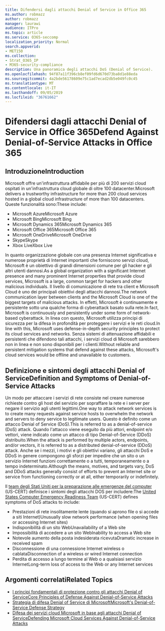 ```yaml
---
title: Difendersi dagli attacchi Denial of Service in Office 365
ms.author: robmazz
author: robmazz
manager: laurawi
audience: ITPro
ms.topic: article
ms.service: O365-seccomp
localization_priority: Normal
search.appverid:
- MET150
ms.collection:
- Strat_O365_IP
- M365-security-compliance
description: Una panoramica degli attacchi DoS (Denial of Service).
ms.openlocfilehash: 94f87a11f396cb8ef09fd6d670d73ba8d1e88eda
ms.sourcegitcommit: 4a2bde56178609e75c1ad7ecad2db5e049fc0c45
ms.translationtype: MT
ms.contentlocale: it-IT
ms.lasthandoff: 09/05/2019
ms.locfileid: "36761662"
---
```

# <a name="defend-against-denial-of-service-attacks-in-office-365"></a><span data-ttu-id="3e806-103">Difendersi dagli attacchi Denial of Service in Office 365</span><span class="sxs-lookup"><span data-stu-id="3e806-103">Defend Against Denial-of-Service Attacks in Office 365</span></span>

## <a name="introduction"></a><span data-ttu-id="3e806-104">Introduzione</span><span class="sxs-lookup"><span data-stu-id="3e806-104">Introduction</span></span>

<span data-ttu-id="3e806-105">Microsoft offre un'infrastruttura affidabile per più di 200 servizi cloud ospitati in un'infrastruttura cloud globale di oltre 100 datacenter.</span><span class="sxs-lookup"><span data-stu-id="3e806-105">Microsoft delivers a trustworthy infrastructure for more than 200 cloud services hosted in a global cloud infrastructure of more than 100 datacenters.</span></span> <span data-ttu-id="3e806-106">Queste funzionalità sono:</span><span class="sxs-lookup"><span data-stu-id="3e806-106">These include:</span></span>

- <span data-ttu-id="3e806-107">Microsoft Azure</span><span class="sxs-lookup"><span data-stu-id="3e806-107">Microsoft Azure</span></span>
- <span data-ttu-id="3e806-108">Microsoft Bing</span><span class="sxs-lookup"><span data-stu-id="3e806-108">Microsoft Bing</span></span>
- <span data-ttu-id="3e806-109">Microsoft Dynamics 365</span><span class="sxs-lookup"><span data-stu-id="3e806-109">Microsoft Dynamics 365</span></span>
- <span data-ttu-id="3e806-110">Microsoft Office 365</span><span class="sxs-lookup"><span data-stu-id="3e806-110">Microsoft Office 365</span></span>
- <span data-ttu-id="3e806-111">Microsoft OneDrive</span><span class="sxs-lookup"><span data-stu-id="3e806-111">Microsoft OneDrive</span></span>
- <span data-ttu-id="3e806-112">Skype</span><span class="sxs-lookup"><span data-stu-id="3e806-112">Skype</span></span>
- <span data-ttu-id="3e806-113">Xbox Live</span><span class="sxs-lookup"><span data-stu-id="3e806-113">Xbox Live</span></span>

<span data-ttu-id="3e806-114">In quanto organizzazione globale con una presenza Internet significativa e numerose proprietà di Internet importanti che forniscono servizi cloud, Microsoft è un obiettivo di grandi dimensioni comune per gli hacker e gli altri utenti dannosi.</span><span class="sxs-lookup"><span data-stu-id="3e806-114">As a global organization with a significant Internet presence and many prominent Internet properties that provide cloud services, Microsoft is a large, common target for hackers and other malicious individuals.</span></span> <span data-ttu-id="3e806-115">Il livello di comunicazione di rete tra client e Microsoft Cloud è uno dei principali obiettivi degli attacchi dannosi.</span><span class="sxs-lookup"><span data-stu-id="3e806-115">The network communication layer between clients and the Microsoft Cloud is one of the biggest targets of malicious attacks.</span></span> <span data-ttu-id="3e806-116">In effetti, Microsoft è continuamente e persistente sotto una qualche forma di cyberattack basato sulla rete.</span><span class="sxs-lookup"><span data-stu-id="3e806-116">In fact, Microsoft is continuously and persistently under some form of network-based cyberattack.</span></span> <span data-ttu-id="3e806-117">In linea con questo, Microsoft utilizza principi di sicurezza per la difesa in profondità per proteggere i servizi e le reti cloud.</span><span class="sxs-lookup"><span data-stu-id="3e806-117">In line with this, Microsoft uses defense-in-depth security principles to protect its cloud services and networks.</span></span> <span data-ttu-id="3e806-118">Senza sistemi di attenuazione affidabili e persistenti che difendono tali attacchi, i servizi cloud di Microsoft sarebbero non in linea e non sono disponibili per i clienti.</span><span class="sxs-lookup"><span data-stu-id="3e806-118">Without reliable and persistent mitigation systems that defend against these attacks, Microsoft's cloud services would be offline and unavailable to customers.</span></span>

## <a name="definition-and-symptoms-of-denial-of-service-attacks"></a><span data-ttu-id="3e806-119">Definizione e sintomi degli attacchi Denial of Service</span><span class="sxs-lookup"><span data-stu-id="3e806-119">Definition and Symptoms of Denial-of-Service Attacks</span></span>

<span data-ttu-id="3e806-120">Un modo per attaccare i servizi di rete consiste nel creare numerose richieste contro gli host del servizio per sopraffare la rete e i server per negare il servizio agli utenti legittimi.</span><span class="sxs-lookup"><span data-stu-id="3e806-120">One way to attack network services is to create many requests against service hosts to overwhelm the network and servers to deny service to legitimate users.</span></span> <span data-ttu-id="3e806-121">Questo è definito come un attacco Denial of Service (DoS).</span><span class="sxs-lookup"><span data-stu-id="3e806-121">This is referred to as a denial-of-service (DoS) attack.</span></span> <span data-ttu-id="3e806-122">Quando l'attacco viene eseguito da più attori, endpoint e/o vettori, viene indicato come un attacco di tipo Denial-of-Service (DDoS) distribuito.</span><span class="sxs-lookup"><span data-stu-id="3e806-122">When the attack is performed by multiple actors, endpoints, and/or vectors, it is referred to as a distributed denial-of-service (DDoS) attack.</span></span> <span data-ttu-id="3e806-123">Anche se i mezzi, i motivi e gli obiettivi variano, gli attacchi DoS e DDoS in genere compongono gli sforzi per impedire che un sito o un servizio Internet funzioni correttamente o a tutti, temporaneamente o a tempo indeterminato.</span><span class="sxs-lookup"><span data-stu-id="3e806-123">Although the means, motives, and targets vary, DoS and DDoS attacks generally consist of efforts to prevent an Internet site or service from functioning correctly or at all, either temporarily or indefinitely.</span></span>

<span data-ttu-id="3e806-124">Il [team degli Stati Uniti per la preparazione alle emergenze del computer](https://www.us-cert.gov/) (US-CERT) definisce i sintomi degli attacchi DOS per includere:</span><span class="sxs-lookup"><span data-stu-id="3e806-124">The [United States Computer Emergency Readiness Team](https://www.us-cert.gov/) (US-CERT) defines symptoms of DoS attacks to include:</span></span>

- <span data-ttu-id="3e806-125">Prestazioni di rete insolitamente lente (quando si aprono file o si accede a siti Internet)</span><span class="sxs-lookup"><span data-stu-id="3e806-125">Unusually slow network performance (when opening files or accessing Internet sites)</span></span>
- <span data-ttu-id="3e806-126">Indisponibilità di un sito Web</span><span class="sxs-lookup"><span data-stu-id="3e806-126">Unavailability of a Web site</span></span>
- <span data-ttu-id="3e806-127">Impossibilità di accedere a un sito Web</span><span class="sxs-lookup"><span data-stu-id="3e806-127">Inability to access a Web site</span></span>
- <span data-ttu-id="3e806-128">Notevole aumento della posta indesiderata ricevuta</span><span class="sxs-lookup"><span data-stu-id="3e806-128">Dramatic increase in received spam</span></span>
- <span data-ttu-id="3e806-129">Disconnessione di una connessione Internet wireless o cablata</span><span class="sxs-lookup"><span data-stu-id="3e806-129">Disconnection of a wireless or wired Internet connection</span></span>
- <span data-ttu-id="3e806-130">Perdita di accesso a lungo termine al Web o a qualsiasi servizio Internet</span><span class="sxs-lookup"><span data-stu-id="3e806-130">Long-term loss of access to the Web or any Internet services</span></span>

## <a name="related-topics"></a><span data-ttu-id="3e806-131">Argomenti correlati</span><span class="sxs-lookup"><span data-stu-id="3e806-131">Related Topics</span></span>

- [<span data-ttu-id="3e806-132">I principi fondamentali di protezione contro gli attacchi Denial of Service</span><span class="sxs-lookup"><span data-stu-id="3e806-132">Core Principles of Defense Against Denial-of-Service Attacks</span></span>](office-365-core-principles-of-defense-against-dos-attacks.md)
- [<span data-ttu-id="3e806-133">Strategia di difesa Denial of Service di Microsoft</span><span class="sxs-lookup"><span data-stu-id="3e806-133">Microsoft's Denial-of-Service Defense Strategy</span></span>](office-365-microsoft-dos-defense-strategy.md)
- [<span data-ttu-id="3e806-134">Difesa dei servizi cloud Microsoft in base agli attacchi Denial of Service</span><span class="sxs-lookup"><span data-stu-id="3e806-134">Defending Microsoft Cloud Services Against Denial-of-Service Attacks</span></span>](office-365-defending-cloud-services-against-dos-attacks.md)
